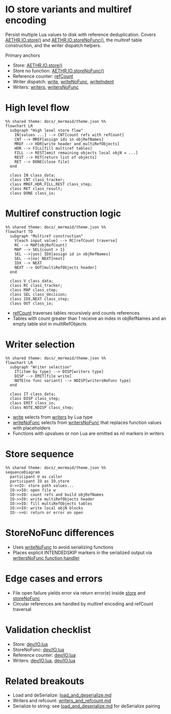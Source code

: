 # IO store variants and multiref encoding

Persist multiple Lua values to disk with reference deduplication. Covers [AETHR.IO.store()](../../dev/IO.lua:63) and [AETHR.IO.storeNoFunc()](../../dev/IO.lua:134), the multiref table construction, and the writer dispatch helpers.

Primary anchors

- Store: [AETHR.IO.store()](../../dev/IO.lua:63)
- Store no function: [AETHR.IO.storeNoFunc()](../../dev/IO.lua:134)
- Reference counter: [refCount](../../dev/IO.lua:401)
- Writer dispatch: [write](../../dev/IO.lua:337), [writeNoFunc](../../dev/IO.lua:349), [writeIndent](../../dev/IO.lua:377)
- Writers: [writers](../../dev/IO.lua:422), [writersNoFunc](../../dev/IO.lua:488)

# High level flow

```mermaid
%% shared theme: docs/_mermaid/theme.json %%
flowchart LR
  subgraph "High level store flow"
    IN[values ...] --> CNT[count refs with refCount]
    CNT --> MREF[assign ids in objRefNames]
    MREF --> HDR[write header and multiRefObjects]
    HDR --> FILL[fill multiref tables]
    FILL --> REST[emit remaining objects local objN = ...]
    REST --> RET[return list of objects]
    RET --> DONE[close file]
  end

  class IN class_data;
  class CNT class_tracker;
  class MREF,HDR,FILL,REST class_step;
  class RET class_result;
  class DONE class_io;
```

# Multiref construction logic

```mermaid
%% shared theme: docs/_mermaid/theme.json %%
flowchart TD
  subgraph "Multiref construction"
    V[each input value] --> RC[refCount traverse]
    RC --> MAP[objRefCount]
    MAP --> SEL{count > 1}
    SEL -->|yes| IDX[assign id in objRefNames]
    SEL -->|no| NEXT[next]
    IDX --> NEXT
    NEXT --> OUT[multiRefObjects header]
  end

  class V class_data;
  class RC class_tracker;
  class MAP class_step;
  class SEL class_decision;
  class IDX,NEXT class_step;
  class OUT class_io;
```

- [refCount](../../dev/IO.lua:401) traverses tables recursively and counts references
- Tables with count greater than 1 receive an index in objRefNames and an empty table slot in multiRefObjects

# Writer selection

```mermaid
%% shared theme: docs/_mermaid/theme.json %%
flowchart LR
  subgraph "Writer selection"
    IT[item by type] --> DISP[writers type]
    DISP --> EMIT[file write]
    NOTE[no func variant] --> NDISP[writersNoFunc type]
  end

  class IT class_data;
  class DISP class_step;
  class EMIT class_io;
  class NOTE,NDISP class_step;
```

- [write](../../dev/IO.lua:337) selects from [writers](../../dev/IO.lua:422) by Lua type
- [writeNoFunc](../../dev/IO.lua:349) selects from [writersNoFunc](../../dev/IO.lua:488) that replaces function values with placeholders
- Functions with upvalues or non Lua are emitted as nil markers in writers

# Store sequence

```mermaid
%% shared theme: docs/_mermaid/theme.json %%
sequenceDiagram
  participant U as caller
  participant IO as IO.store
  U->>IO: store path values...
  IO->>IO: open file w
  IO->>IO: count refs and build objRefNames
  IO->>IO: write multiRefObjects header
  IO->>IO: fill multiRefObjects tables
  IO->>IO: write local objN blocks
  IO-->>U: return or error on open
```

# StoreNoFunc differences

- Uses [writeNoFunc](../../dev/IO.lua:349) to avoid serializing functions
- Places explicit INTENDEDSKIP markers in the serialized output via [writersNoFunc function handler](../../dev/IO.lua:528)

# Edge cases and errors

- File open failure yields error via return error(e) inside [store](../../dev/IO.lua:63) and [storeNoFunc](../../dev/IO.lua:134)
- Circular references are handled by multiref encoding and refCount traversal

# Validation checklist

- Store: [dev/IO.lua](../../dev/IO.lua:63)
- StoreNoFunc: [dev/IO.lua](../../dev/IO.lua:134)
- Reference counter: [dev/IO.lua](../../dev/IO.lua:401)
- Writers: [dev/IO.lua](../../dev/IO.lua:422), [dev/IO.lua](../../dev/IO.lua:488)

# Related breakouts

- Load and deSerialize: [load_and_deserialize.md](./load_and_deserialize.md)
- Writers and refcount: [writers_and_refcount.md](./writers_and_refcount.md)
- Serialize to string: see [load_and_deserialize.md](./load_and_deserialize.md) for deSerialize pairing